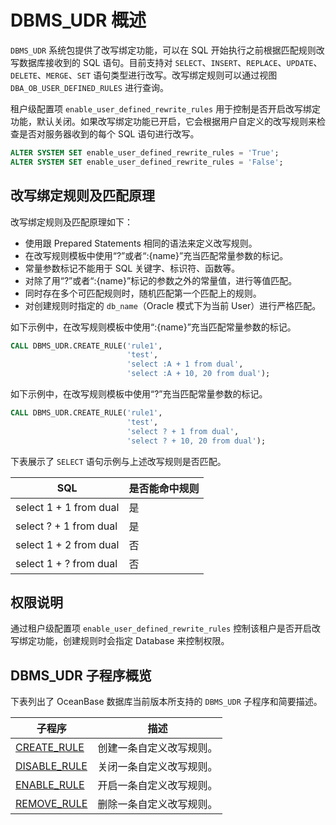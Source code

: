 # DBMS_UDR 概述

`DBMS_UDR` 系统包提供了改写绑定功能，可以在 SQL 开始执行之前根据匹配规则改写数据库接收到的 SQL 语句。目前支持对 `SELECT`、`INSERT`、`REPLACE`、`UPDATE`、`DELETE`、`MERGE`、`SET` 语句类型进行改写。改写绑定规则可以通过视图 `DBA_OB_USER_DEFINED_RULES` 进行查询。

租户级配置项 `enable_user_defined_rewrite_rules` 用于控制是否开启改写绑定功能，默认关闭。如果改写绑定功能已开启，它会根据用户自定义的改写规则来检查是否对服务器收到的每个 SQL 语句进行改写。

```sql
ALTER SYSTEM SET enable_user_defined_rewrite_rules = 'True';
ALTER SYSTEM SET enable_user_defined_rewrite_rules = 'False';
```

## 改写绑定规则及匹配原理

改写绑定规则及匹配原理如下：

- 使用跟 Prepared Statements 相同的语法来定义改写规则。
- 在改写规则模板中使用“?”或者“:{name}”充当匹配常量参数的标记。
- 常量参数标记不能用于 SQL 关键字、标识符、函数等。
- 对除了用“?”或者“:{name}”标记的参数之外的常量值，进行等值匹配。
- 同时存在多个可匹配规则时，随机匹配第一个匹配上的规则。
- 对创建规则时指定的 `db_name`（Oracle 模式下为当前 User）进行严格匹配。


如下示例中，在改写规则模板中使用“:{name}”充当匹配常量参数的标记。

```sql
CALL DBMS_UDR.CREATE_RULE('rule1',
                          'test',
                          'select :A + 1 from dual',
                          'select :A + 10, 20 from dual');
```

如下示例中，在改写规则模板中使用“?”充当匹配常量参数的标记。

```sql
CALL DBMS_UDR.CREATE_RULE('rule1',
                          'test',
                          'select ? + 1 from dual',
                          'select ? + 10, 20 from dual');
```

下表展示了 `SELECT` 语句示例与上述改写规则是否匹配。

| **SQL** | **是否能命中规则** |
| --- | --- |
| select 1 + 1 from dual  | 是 |
| select ? + 1 from dual  | 是 |
| select 1 + 2 from dual  | 否 |
| select 1 + ? from dual | 否 |


## 权限说明

通过租户级配置项 `enable_user_defined_rewrite_rules` 控制该租户是否开启改写绑定功能，创建规则时会指定 Database 来控制权限。

## DBMS_UDR 子程序概览

下表列出了 OceanBase 数据库当前版本所支持的 `DBMS_UDR` 子程序和简要描述。

| **子程序** | **描述** |
| --- | --- |
| [CREATE_RULE](2.create-rule-mysql.md) | 创建一条自定义改写规则。 |
| [DISABLE_RULE](3.disable-rule-mysql.md) | 关闭一条自定义改写规则。 |
| [ENABLE_RULE](4.enable-rule-mysql.md) | 开启一条自定义改写规则。 |
| [REMOVE_RULE](5.remove-rule-mysql.md) | 删除一条自定义改写规则。 |
